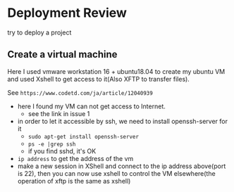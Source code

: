 # Deployment Review
try to deploy a project

## Create a virtual machine 
Here I used vmware workstation 16 + ubuntu18.04 to create my ubuntu VM and used Xshell to get access to it(Also XFTP to transfer files).

See `https://www.codetd.com/ja/article/12040939`

- here I found my VM can not get access to Internet.
    - see the link in issue 1
- in order to let it accessible by ssh, we need to install openssh-server for it
    - `sudo apt-get install openssh-server`
    - `ps -e |grep ssh`
    - if you find sshd, it's OK
- `ip address` to get the address of the vm
- make a new session in XShell and connect to the ip address above(port is 22), then you can now use xshell to control the VM elsewhere(the operation of xftp is the same as xshell)